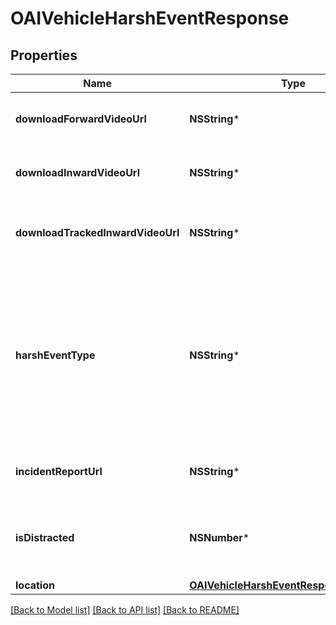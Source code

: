 # OAIVehicleHarshEventResponse

## Properties
Name | Type | Description | Notes
------------ | ------------- | ------------- | -------------
**downloadForwardVideoUrl** | **NSString*** | URL for downloading the forward facing video | [optional] 
**downloadInwardVideoUrl** | **NSString*** | URL for downloading the inward facing video | [optional] 
**downloadTrackedInwardVideoUrl** | **NSString*** | URL for downloading the tracked inward facing video | [optional] 
**harshEventType** | **NSString*** | Type of the harsh event. One of: [Crash, Harsh Acceleration, Harsh Braking, Harsh Turn, ROP Engine, ROP Brake, YC Engine, YC Brake, Harsh Event] | 
**incidentReportUrl** | **NSString*** | URL of the associated incident report page | 
**isDistracted** | **NSNumber*** | Whether the driver was deemed distracted during this harsh event | [optional] 
**location** | [**OAIVehicleHarshEventResponseLocation***](OAIVehicleHarshEventResponseLocation.md) |  | [optional] 

[[Back to Model list]](../README.md#documentation-for-models) [[Back to API list]](../README.md#documentation-for-api-endpoints) [[Back to README]](../README.md)


